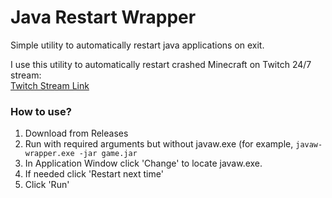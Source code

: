# Java Restart Wrapper
Simple utility to automatically restart java applications on exit.

I use this utility to automatically restart crashed Minecraft on Twitch 24/7 stream: \
[Twitch Stream Link](https://twitch.tv/edwardcoder)

### How to use?
1. Download from Releases
2. Run with required arguments but without javaw.exe (for example, `javaw-wrapper.exe -jar game.jar`
3. In Application Window click 'Change' to locate javaw.exe.
4. If needed click 'Restart next time'
5. Click 'Run'
